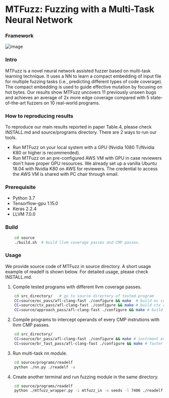 # MTFuzz: Fuzzing with a Multi-Task Neural Network

### Framework
![image](https://user-images.githubusercontent.com/57293631/80742593-a34d8100-8ae9-11ea-9f52-a1931d945a5c.png)

### Intro
MTFuzz is a novel neural network assisted fuzzer based on multi-task learning technique. It uses a NN to learn a compact embedding of input file for multiple fuzzing tasks (i.e., predicting different types of code coverage). The compact embedding is used to guide effective mutation by focusing on hot bytes. Our results show MTFuzz uncovers 11 previously unseen bugs and achieves an average of 2x more edge coverage compared with 5 state-of-the-art fuzzers on 10 real-world programs.

### How to reproducing results
To reproduce our main results reported in paper Table.4, please check INSTALL.md and source/programs directory. There are 2 ways to run our tools.

- Run MTFuzz on your local system with a GPU (Nvidia 1080 Ti/Nvidia K80 or higher is recommended).
- Run MTFuzz on an pre-configured AWS VM with GPU in case reviewers don't have proper GPU resources. We already set up a vanilla Ubuntu 18.04 with Nvidia K80 on AWS for reviewers. The credential to access the AWS VM is shared with PC chair through email. 

### Prerequisite
- Python 3.7
- Tensorflow-gpu 1.15.0
- Keras 2.2.4
- LLVM 7.0.0

### Build
```bash
    cd source
    ./build.sh  # build llvm coverage passes and CMP passes.
```
### Usage 
We provide source code of MTFuzz in source directory. A short usage example of readelf is shown below. For detailed usage, please check INSTALL.md. 
1. Compile tested programs with different llvm coverage passes. 
```bash
    cd src_directory/   # go to source directory of tested program
    CC=source/ec_pass/afl-clang-fast ./configure && make  # build ec coverage program
    CC=source/ctx_pass/afl-clang-fast ./configure && make # build ctx coverage program
    CC=source/approach_pass/afl-clang-fast ./configure && make # build approach level coverage program
```
2. Compile programs to intercept operands of every CMP instrutions with llvm CMP passes.
```bash
    cd src_directory/
    CC=source/br_pass/afl-clang-fast ./configure && make # instrment every CMP instutions of program 
    CC=source/br_fast_pass/afl-clang-fast ./configure && make # faster version using fork server 
```
3. Run multi-task nn module.
```bash
    cd source/programs/readelf
    python ./nn.py ./readelf -a 
```
4. Create another terminal and run fuzzing module in the same directory.
```bash
    cd source/programs/readelf
    python ./mtfuzz_wrapper.py -i mtfuzz_in -o seeds -l 7406 ./readelf -a @@
```

